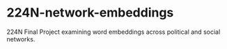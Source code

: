 # 224N-network-embeddings
224N Final Project examining word embeddings across political and social networks.
